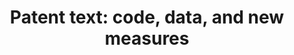 ---
layout: default
api_or_bulk_downloads: Bulk
citation: 'Arts S, Hou J, Gomez JC. (2020). Natural language processing to identify
  the creation and impact of new technologies in patent text: code, data, and new
  measures. Forthcoming Research Policy. (https://doi.org/10.1016/j.respol.2020.104144)'
code: https://github.com/sam-arts/respol_patents_code
datasets_and_publications_using_this_dataset: 'Arts S, Hou J, Gomez JC. (2020). Natural
  language processing to identify the creation and impact of new technologies in patent
  text: code, data, and new measures. Forthcoming Research Policy. (https://doi.org/10.1016/j.respol.2020.104144)'
description: Different open access data files related to the text of USPTO patent
  documents, including 1) for each US patent a list of processed, cleaned and stemmed
  keywords, 2) for each patent a list of the 1,000 most similar patents (based on
  cosine similarity) from the entire population of US patents, 3) for each US patent
  the average cosine similarity with all prior patents from the previous 5 years,
  and the average cosine similarity with all later patents in the following 5 years,
  4) each new keyword (unigram), bigram (sequence of two adjacent keywords), trigram,
  and pairwise keyword combination introduced for the first time in history by a US
  patent, the number of the patent introducing it for the first time, and the total
  number of patents from the entire population using these new keywords, bigrams,
  trigrams, and new keyword combinations.
documentation: https://zenodo.org/record/3515985
doi: https://doi.org/10.5281/zenodo.3515985
error_metrics: 'Yes'
location: https://zenodo.org/record/3515985
maintained_by: Sam Arts
related_publications: 'Arts S, Hou J, Gomez JC. (2020). Natural language processing
  to identify the creation and impact of new technologies in patent text: code, data,
  and new measures. Forthcoming Research Policy. (https://doi.org/10.1016/j.respol.2020.104144)'
shortname: patent_text_new_measures
tags:
- patent measures
- 'text'
- 'natural language processing'
- 'novelty'
- 'impact'
- 'USPTO'
- 'technological progress'
terms_of_use: Open Data Commons Attribution License v1.0
timeframe: 1969-2018
title: 'Patent text: code, data, and new measures'
uuid: 44f33a6f-5099-4481-abed-af9aadf0bd4f
versioning: 'Yes'
---